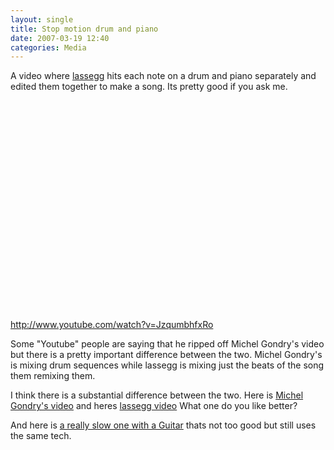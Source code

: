 ```yaml
---
layout: single
title: Stop motion drum and piano
date: 2007-03-19 12:40
categories: Media
---
```

A video where <a href="http://www.youtube.com/profile?user=lassegg">lassegg</a> hits each note on a drum and piano separately and edited them together to make a song. Its pretty good if you ask me.

<object width="425" height="350"><param name="movie" value="http://www.youtube.com/v/JzqumbhfxRo"></param><param name="wmode" value="transparent"></param><embed src="http://www.youtube.com/v/JzqumbhfxRo" type="application/x-shockwave-flash" wmode="transparent" width="425" height="350"></embed></object>
<a href="http://www.youtube.com/watch?v=JzqumbhfxRo">http://www.youtube.com/watch?v=JzqumbhfxRo</a>

Some "Youtube" people are saying that he ripped off Michel Gondry's video but there is a pretty important difference between the two. Michel Gondry's is mixing drum sequences while lassegg is mixing just the beats of the song them remixing them.

I think there is a substantial difference between the two.
Here is <a href="http://www.youtube.com/watch?v=VaB_Do8HV2c">Michel Gondry's video</a> and heres <a href="http://www.youtube.com/watch?v=JzqumbhfxRo">lassegg video</a>
What one do you like better?

And here is <a href="http://www.youtube.com/watch?v=CYulV4c28nA">a really slow one with a Guitar</a> thats not too good but still uses the same tech. 
